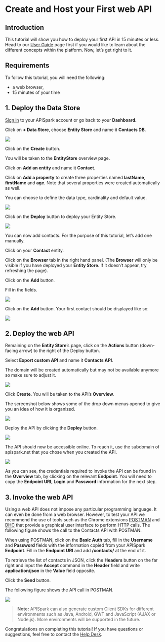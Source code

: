 # Create and Host your First web API

## Introduction

This tutorial will show you how to deploy your first API in 15 minutes or less. Head to our [User Guide](/docs/guide/introduction) page first if you would like to learn about the different concepts within the platform. Now, let’s get right to it.

## Requirements

To follow this tutorial, you will need the following:

*   a web browser,
*   15 minutes of your time

## 1. Deploy the Data Store

[Sign in](https://apispark.com/signin) to your APISpark account or go back to your **Dashboard**.

Click on **+ Data Store**, choose **Entity Store** and name it **Contacts DB**.

![](/static/images/site/tutorials/tutorial1-createStore.png)

Click on the **Create** button.

You will be taken to the **EntityStore** overview page.

Click on **Add an entity** and name it **Contact**.

Click on **Add a property** to create three properties named **lastName**, **firstName** and
    **age**. Note that several properties were created automatically as well.

You can choose to define the data type, cardinality and default value.

![](/static/images/site/tutorials/tutorial1-entityOverview.png)

Click on the **Deploy** button to deploy your Entity Store.

![](/static/images/site/tutorials/tutorial1-storeDeploySuccess.png)

You can now add contacts. For the purpose of this tutorial, let’s add one manually.

Click on your **Contact** entity.

Click on the **Browser** tab in the right hand panel. (The **Browser** will only be visible if you have deployed your **Entity Store**. If it doesn’t appear, try refreshing the page).

Click on the **Add** button.

Fill in the fields.

![](/static/images/site/tutorials/tutorial1-addDataEntity.png)

Click on the **Add** button. Your first contact should be displayed like so:

![](/static/images/site/tutorials/tutorial1-browseData.png)

## 2. Deploy the web API

Remaining on the **Entity Store**’s page, click on the **Actions** button (down-facing arrow) to the right of the Deploy button.

Select **Export custom API** and name it **Contacts API**.

The domain will be created automatically but may not be available anymore so make sure to adjust it.

![](/static/images/site/tutorials/tutorial1-createAPI.png)

Click **Create**. You will be taken to the API’s **Overview**.

The screenshot below shows some of the drop down menus opened to give you an idea of how it is organized.

![](/static/images/site/tutorials/tutorial1-apiOverview.png)

Deploy the API by clicking the **Deploy** button.

![](/static/images/site/tutorials/tutorial1-07-apiDeploySuccess.png)

The API should now be accessible online. To reach it, use the subdomain of apispark.net that you chose when you created the API.

![](/static/images/site/tutorials/tutorial1-08-endpointOverview.png)

As you can see, the credentials required to invoke the API can be found in the **Overview** tab, by clicking on the relevant **Endpoint**. You will need to copy the **Endpoint URI**, **Login** and **Password** information for the next step.

## 3. Invoke the web API

Using a web API does not impose any particular programming language. It can even be done from a web browser. However, to test your API we recommend the use of tools such as the Chrome extensions [POSTMAN](https://chrome.google.com/webstore/detail/postman-rest-client/fdmmgilgnpjigdojojpjoooidkmcomcm?utm_source=chrome-ntp-icon) and [DHC](http://sprintapi.com/dhcs.html) that provide a graphical user interface to perform HTTP calls. The following figure shows the call to the Contacts API with POSTMAN.

When using POSTMAN, click on the **Basic Auth** tab, fill in the **Username** and **Password** fields with the information copied from your APISpark **Endpoint**. Fill in the **Endpoint URI** and add **/contacts/** at the end of it.

To retrieve the list of contacts in JSON, click the **Headers** button on the far right and input the **Accept** command in the **Header** field and write **application/json** in the **Value** field opposite.

Click the **Send** button.

The following figure shows the API call in POSTMAN.

![](/static/images/site/tutorials/tutorial1-09-postman.png)

>**Note:** APISpark can also generate custom Client SDKs for different environments such as Java, Android, GWT and JavaScript
    (AJAX or Node.js). More environments will be supported in the future.

Congratulations on completing this tutorial! If you have questions or suggestions, feel free to contact the [Help Desk](http://support.apispark.com/).
